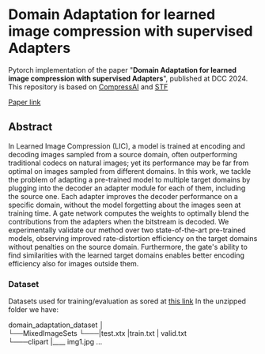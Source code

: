 # Domain Adaptation for learned image compression with supervised Adapters


Pytorch implementation of the paper "**Domain Adaptation for learned image compression with supervised Adapters**", published at DCC 2024. This repository is based on [CompressAI](https://github.com/InterDigitalInc/CompressAI) and [STF](https://github.com/Googolxx/STF)

[Paper link](https://arxiv.org/abs/2404.15591)



## Abstract
In Learned Image Compression (LIC), a model is trained at encoding and decoding images sampled from a source domain, often outperforming traditional codecs on natural images; yet its performance may be far from optimal on images sampled from different domains. In this work, we tackle the problem of adapting a pre-trained model to multiple target domains by plugging into the decoder an adapter module for each of them, including the source one. Each adapter improves the decoder performance on a specific domain, without the model forgetting about the images seen at training time. A gate network computes the weights to optimally blend the contributions from the adapters when the bitstream is decoded. We experimentally validate our method over two state-of-the-art pre-trained models, observing improved rate-distortion efficiency on the target domains without penalties on the source domain. Furthermore, the gate's ability to find similarities with the learned target domains enables better encoding efficiency also for images outside them.




### Dataset 

Datasets used for training/evaluation as sored at [this link](https://drive.google.com/drive/u/0/folders/15cwEsnMxuBaEAH_h8_CnpcpRtOnXiuUQ)
In the unzipped folder we have:


domain_adaptation_dataset
│  
└──MixedImageSets
   └───|test.xtx
       |train.txt
       | valid.txt    
└───clipart
    |____ img1.jpg ...